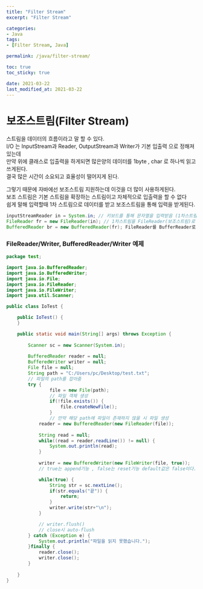 ```yaml
---
title: "Filter Stream"
excerpt: "Filter Stream"

categories:
- Java
tags:
- [Filter Stream, Java]

permalink: /java/filter-stream/

toc: true
toc_sticky: true

date: 2021-03-22
last_modified_at: 2021-03-22
---
```

# 보조스트림(Filter Stream)

스트림을 데이터의 흐름이라고 말 할 수 있다.  
I/O 는 InputStream과 Reader, OutputStream과 Writer가 기본 입출력 으로 정해져있는데  
만약 위에 클래스로 입출력을 하게되면 많은양의 데이터를 1byte , char 로 하나씩 읽고 쓰게된다.  
결국 많은 시간이 소요되고 효율성이 떨어지게 된다.

그렇기 때문에 자바에선 보조스트림 지원하는데 이것을 더 많이 사용하게된다.  
보조 스트림은 기본 스트림을 확장하는 스트림이고 자체적으로 입출력을 할 수 없다  
쉽게 말해 입력할때 1차 스트림으로 데이터를 받고 보조스트림을 통해 입력을 받게된다.

```java
inputStreamReader in = System.in; // 키보드를 통해 문자열을 입력받음 (1차스트림)
FileReader fr = new FileReader(in); // 1차스트림을 FileReader(보조스트림)로 변환(?)
BufferedReader br = new BufferedReader(fr); FileReader를 BufferReader로 변환(?)
```


### FileReader/Writer, BufferedReader/Writer 예제

```java
package test;

import java.io.BufferedReader;
import java.io.BufferedWriter;
import java.io.File;
import java.io.FileReader;
import java.io.FileWriter;
import java.util.Scanner;

public class IoTest {

	public IoTest() {
	}

	public static void main(String[] args) throws Exception {
		
		Scanner sc = new Scanner(System.in);
		
		BufferedReader reader = null;
		BufferedWriter writer = null;
		File file = null;
		String path = "C:/Users/pc/Desktop/test.txt";
        // 파일의 path를 잡아줌
		try {
				file = new File(path);
                // 파일 객체 생성
				if(!file.exists()) {
					file.createNewFile();
				}
                // 만약 해당 path에 파일이 존재하지 않을 시 파일 생성
			reader = new BufferedReader(new FileReader(file));
			
			String read = null;
			while((read = reader.readLine()) != null) {
				System.out.println(read);
			}
			
			writer = new BufferedWriter(new FileWriter(file, true));
			// true는 append기능 , false는 reset기능 default값은 false이다.

			while(true) {
				String str = sc.nextLine();
				if(str.equals("끝")) {
					return;
				}
				writer.write(str+"\n");
			}

            // writer.flush() 
            // close시 auto-flush
		} catch (Exception e) {
			System.out.println("파일을 읽지 못했습니다.");
		}finally {
			reader.close();
			writer.close();
		}
		
	}
}
```

